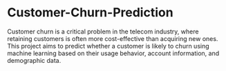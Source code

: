 # Customer-Churn-Prediction
Customer churn is a critical problem in the telecom industry, where retaining customers is often more cost-effective than acquiring new ones. This project aims to predict whether a customer is likely to churn using machine learning based on their usage behavior, account information, and demographic data.
